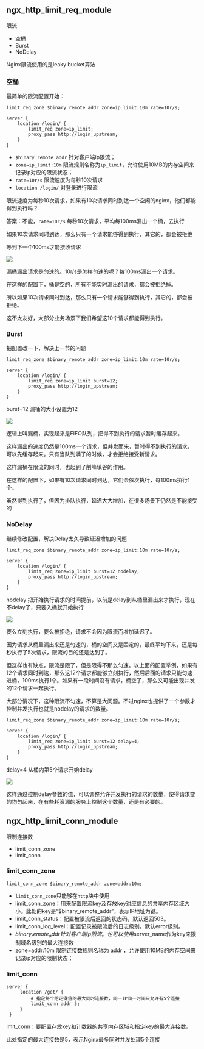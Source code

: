 ## ngx_http_limit_req_module

限流

- 空桶
- Burst
- NoDelay

Nginx限流使用的是leaky bucket算法



### 空桶

最简单的限流配置开始：

```
limit_req_zone $binary_remote_addr zone=ip_limit:10m rate=10r/s;

server {
    location /login/ {
        limit_req zone=ip_limit;
        proxy_pass http://login_upstream;
    }
}
```

- `$binary_remote_addr` 针对客户端ip限流；
- `zone=ip_limit:10m` 限流规则名称为`ip_limit`，允许使用10MB的内存空间来记录ip对应的限流状态；
- `rate=10r/s` 限流速度为每秒10次请求
- `location /login/` 对登录进行限流



限流速度为每秒10次请求，如果有10次请求同时到达一个空闲的nginx，他们都能得到执行吗？

答案：不能，`rate=10r/s` 每秒10次请求，平均每100ms漏出一个桶，去执行

如果10次请求同时到达，那么只有一个请求能够得到执行，其它的，都会被拒绝

等到下一个100ms才能接收请求

![](img\c5bc911822bbddb9cef1b11944759a8c1.png)





漏桶漏出请求是匀速的。10r/s是怎样匀速的呢？每100ms漏出一个请求。

在这样的配置下，桶是空的，所有不能实时漏出的请求，都会被拒绝掉。

所以如果10次请求同时到达，那么只有一个请求能够得到执行，其它的，都会被拒绝。

这不太友好，大部分业务场景下我们希望这10个请求都能得到执行。





### Burst

把配置改一下，解决上一节的问题

```
limit_req_zone $binary_remote_addr zone=ip_limit:10m rate=10r/s;

server {
    location /login/ {
        limit_req zone=ip_limit burst=12;
        proxy_pass http://login_upstream;
    }
}
```

burst=12 漏桶的大小设置为12

![](img\c5bc911822bbddb9cef1b11944759a8c2.png)

逻辑上叫漏桶，实现起来是FIFO队列，把得不到执行的请求暂时缓存起来。

这样漏出的速度仍然是100ms一个请求，但并发而来，暂时得不到执行的请求，可以先缓存起来。只有当队列满了的时候，才会拒绝接受新请求。

这样漏桶在限流的同时，也起到了削峰填谷的作用。

在这样的配置下，如果有10次请求同时到达，它们会依次执行，每100ms执行1个。

虽然得到执行了，但因为排队执行，延迟大大增加，在很多场景下仍然是不能接受的





### NoDelay

继续修改配置，解决Delay太久导致延迟增加的问题

```
limit_req_zone $binary_remote_addr zone=ip_limit:10m rate=10r/s;

server {
    location /login/ {
        limit_req zone=ip_limit burst=12 nodelay;
        proxy_pass http://login_upstream;
    }
}
```



nodelay 把开始执行请求的时间提前，以前是delay到从桶里漏出来才执行，现在不delay了，只要入桶就开始执行



![](img\c5bc911822bbddb9cef1b119442259a8c2.png)



要么立刻执行，要么被拒绝，请求不会因为限流而增加延迟了。

因为请求从桶里漏出来还是匀速的，桶的空间又是固定的，最终平均下来，还是每秒执行了5次请求，限流的目的还是达到了。

但这样也有缺点，限流是限了，但是限得不那么匀速。以上面的配置举例，如果有12个请求同时到达，那么这12个请求都能够立刻执行，然后后面的请求只能匀速进桶，100ms执行1个。如果有一段时间没有请求，桶空了，那么又可能出现并发的12个请求一起执行。

大部分情况下，这种限流不匀速，不算是大问题。不过nginx也提供了一个参数才控制并发执行也就是nodelay的请求的数量。



```
limit_req_zone $binary_remote_addr zone=ip_limit:10m rate=10r/s;

server {
    location /login/ {
        limit_req zone=ip_limit burst=12 delay=4;
        proxy_pass http://login_upstream;
    }
}
```



delay=4 从桶内第5个请求开始delay

![](img\c5bc911822bbddb9cef1b119222259a8c2.png)

这样通过控制delay参数的值，可以调整允许并发执行的请求的数量，使得请求变的均匀起来，在有些耗资源的服务上控制这个数量，还是有必要的。









## ngx_http_limit_conn_module

限制连接数

- limit_conn_zone
- limit_conn



### limit_conn_zone

```
limit_conn_zone $binary_remote_addr zone=addr:10m;
```

- `limit_conn_zone`只能够在`http`块中使用
- limit_conn_zone：用来配置限流key及存放key对应信息的共享内存区域大小。此处的key是“$binary_remote_addr”，表示IP地址为键。
- limit_conn_status：配置被限流后返回的状态码，默认返回503。
- limit_conn_log_level：配置记录被限流后的日志级别，默认error级别。
- $binary_remote_addr   针对客户端ip限流。也可以使用$server_name作为key来限制域名级别的最大连接数
- zone=addr:10m  限制连接数规则名称为 addr ，允许使用10MB的内存空间来记录ip对应的限制状态；



### limit_conn

```
server {
     location /get/ {
         # 指定每个给定键值的最大同时连接数，同一IP同一时间只允许有5个连接
         limit_conn addr 5;
     }
 }
```

imit_conn：要配置存放key和计数器的共享内存区域和指定key的最大连接数。

此处指定的最大连接数是5，表示Nginx最多同时并发处理5个连接

















